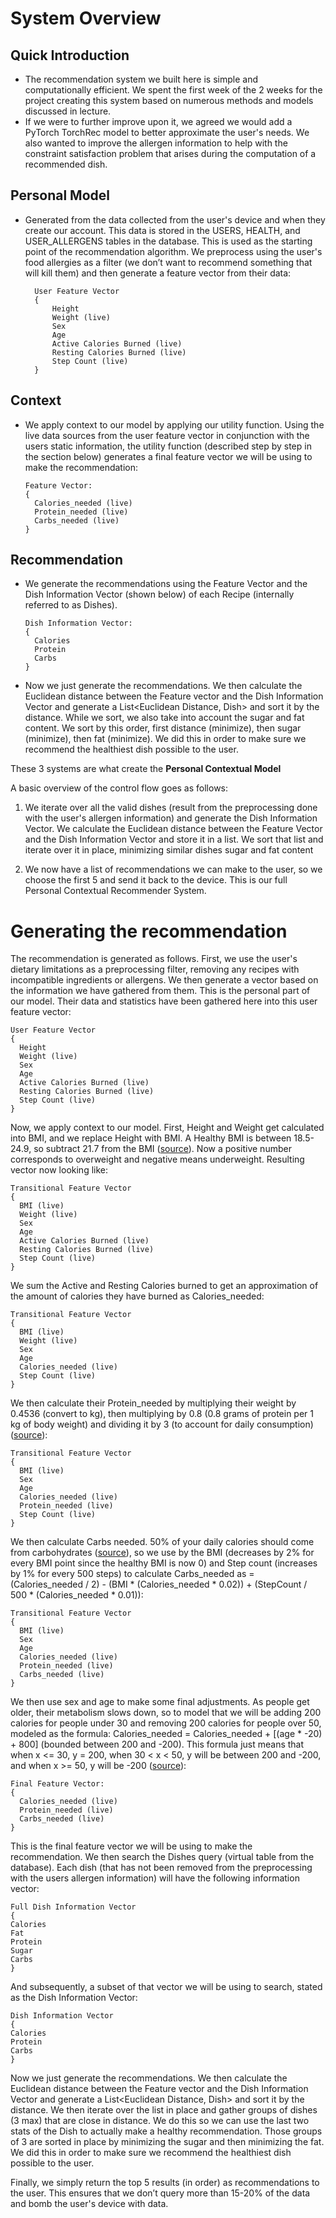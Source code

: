 # System Overview

## Quick Introduction

- The recommendation system we built here is simple and computationally efficient. We spent the first week of the 2 weeks for the project creating this system based on numerous methods and models discussed in lecture.
- If we were to further improve upon it, we agreed we would add a PyTorch TorchRec model to better approximate the user's needs. We also wanted to improve the allergen information to help with the constraint satisfaction problem that arises during the computation of a recommended dish.

## Personal Model

- Generated from the data collected from the user's device and when they create our account. This data is stored in the USERS, HEALTH, and USER_ALLERGENS tables in the database. This is used as the starting point of the recommendation algorithm. We preprocess using the user's food allergies as a filter (we don’t want to recommend something that will kill them) and then generate a feature vector from their data:
  ```
    User Feature Vector
    {
        Height
        Weight (live)
        Sex
        Age
        Active Calories Burned (live)
        Resting Calories Burned (live)
        Step Count (live)
    }
  ```

## Context

- We apply context to our model by applying our utility function. Using the live data sources from the user feature vector in conjunction with the users static information, the utility function (described step by step in the section below) generates a final feature vector we will be using to make the recommendation:
  ```
  Feature Vector:
  {
    Calories_needed (live)
    Protein_needed (live)
    Carbs_needed (live)
  }
  ```

## Recommendation

- We generate the recommendations using the Feature Vector and the Dish Information Vector (shown below) of each Recipe (internally referred to as Dishes).

  ```
  Dish Information Vector:
  {
    Calories
    Protein
    Carbs
  }
  ```

- Now we just generate the recommendations. We then calculate the Euclidean distance between the Feature vector and the Dish Information Vector and generate a List<Euclidean Distance, Dish> and sort it by the distance. While we sort, we also take into account the sugar and fat content. We sort by this order, first distance (minimize), then sugar (minimize), then fat (minimize). We did this in order to make sure we recommend the healthiest dish possible to the user.

These 3 systems are what create the **Personal Contextual Model**

A basic overview of the control flow goes as follows:

1. We iterate over all the valid dishes (result from the preprocessing done with the user's allergen information) and generate the Dish Information Vector. We calculate the Euclidean distance between the Feature Vector and the Dish Information Vector and store it in a list. We sort that list and iterate over it in place, minimizing similar dishes sugar and fat content

2. We now have a list of recommendations we can make to the user, so we choose the first 5 and send it back to the device. This is our full Personal Contextual Recommender System.

# Generating the recommendation

The recommendation is generated as follows. First, we use the user's dietary limitations as a preprocessing filter, removing any recipes with incompatible ingredients or allergens. We then generate a vector based on the information we have gathered from them. This is the personal part of our model. Their data and statistics have been gathered here into this user feature vector:

```
User Feature Vector
{
  Height
  Weight (live)
  Sex
  Age
  Active Calories Burned (live)
  Resting Calories Burned (live)
  Step Count (live)
}
```

Now, we apply context to our model. First, Height and Weight get calculated into BMI, and we replace Height with BMI. A Healthy BMI is between 18.5-24.9, so subtract 21.7 from the BMI ([source](https://www.nhlbi.nih.gov/health/educational/healthdisp/pdf/tipsheets/Are-You-at-a-Healthy-Weight.pdf)). Now a positive number corresponds to overweight and negative means underweight. Resulting vector now looking like:

```
Transitional Feature Vector
{
  BMI (live)
  Weight (live)
  Sex
  Age
  Active Calories Burned (live)
  Resting Calories Burned (live)
  Step Count (live)
}
```

We sum the Active and Resting Calories burned to get an approximation of the amount of calories they have burned as Calories_needed:

```
Transitional Feature Vector
{
  BMI (live)
  Weight (live)
  Sex
  Age
  Calories_needed (live)
  Step Count (live)
}
```

We then calculate their Protein_needed by multiplying their weight by 0.4536 (convert to kg), then multiplying by 0.8 (0.8 grams of protein per 1 kg of body weight) and dividing it by 3 (to account for daily consumption) ([source](https://www.health.harvard.edu/blog/how-much-protein-do-you-need-every-day-201506188096)):

```
Transitional Feature Vector
{
  BMI (live)
  Sex
  Age
  Calories_needed (live)
  Protein_needed (live)
  Step Count (live)
}
```

We then calculate Carbs needed. 50% of your daily calories should come from carbohydrates ([source](https://www.mayoclinic.org/healthy-lifestyle/nutrition-and-healthy-eating/in-depth/carbohydrates/art-20045705#:~:text=The%20Dietary%20Guidelines%20for%20Americans,grams%20of%20carbs%20a%20day.)), so we use by the BMI (decreases by 2% for every BMI point since the healthy BMI is now 0) and Step count (increases by 1% for every 500 steps) to calculate Carbs_needed as = (Calories_needed / 2) - (BMI \* (Calories_needed \* 0.02)) + (StepCount / 500 \* (Calories_needed \* 0.01)):

```
Transitional Feature Vector
{
  BMI (live)
  Sex
  Age
  Calories_needed (live)
  Protein_needed (live)
  Carbs_needed (live)
}
```

We then use sex and age to make some final adjustments. As people get older, their metabolism slows down, so to model that we will be adding 200 calories for people under 30 and removing 200 calories for people over 50, modeled as the formula: Calories_needed = Calories_needed + [(age \* -20) + 800] (bounded between 200 and -200). This formula just means that when x <= 30, y = 200, when 30 < x < 50, y will be between 200 and -200, and when x >= 50, y will be -200 ([source](https://pubmed.ncbi.nlm.nih.gov/8361073/)):

```
Final Feature Vector:
{
  Calories_needed (live)
  Protein_needed (live)
  Carbs_needed (live)
}
```

This is the final feature vector we will be using to make the recommendation. We then search the Dishes query (virtual table from the database). Each dish (that has not been removed from the preprocessing with the users allergen information) will have the following information vector:

```
Full Dish Information Vector
{
Calories
Fat
Protein
Sugar
Carbs
}
```

And subsequently, a subset of that vector we will be using to search, stated as the Dish Information Vector:

```
Dish Information Vector
{
Calories
Protein
Carbs
}
```

Now we just generate the recommendations. We then calculate the Euclidean distance between the Feature vector and the Dish Information Vector and generate a List\<Euclidean Distance, Dish\> and sort it by the distance. We then iterate over the list in place and gather groups of dishes (3 max) that are close in distance. We do this so we can use the last two stats of the Dish to actually make a healthy recommendation. Those groups of 3 are sorted in place by minimizing the sugar and then minimizing the fat. We did this in order to make sure we recommend the healthiest dish possible to the user.

Finally, we simply return the top 5 results (in order) as recommendations to the user. This ensures that we don’t query more than 15-20% of the data and bomb the user's device with data.
